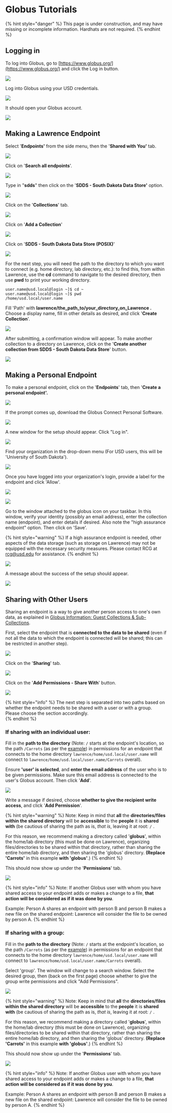 # Globus Tutorials

{% hint style="danger" %}
This page is under construction, and may have missing or incomplete information.  Hardhats are not required.
{% endhint %}

## Logging in

To log into Globus, go to [https://www.globus.org/](https://www.globus.org/) and click the Log in button.

![](../.gitbook/assets/image%20%2860%29.png)

Log into Globus using your USD credentials.

![](../.gitbook/assets/image%20%288%29.png)

It should open your Globus account.

![](../.gitbook/assets/image%20%2838%29.png)

## Making a Lawrence Endpoint

Select '**Endpoints'** from the side menu, then the '**Shared with You'** tab.

![](../.gitbook/assets/image%20%2857%29.png)

Click on '**Search all endpoints**'.

![](../.gitbook/assets/image%20%2851%29.png)

Type in "**sdds**" then click on the '**SDDS - South Dakota Data Store'** option.

![](../.gitbook/assets/image%20%2823%29.png)

Click on the '**Collections**' tab.

![](../.gitbook/assets/image%20%2876%29.png)

Click on '**Add a Collection**'

![](../.gitbook/assets/image%20%2863%29.png)

Click on '**SDDS - South Dakota Data Store \(POSIX\)**'

![](../.gitbook/assets/image%20%2875%29.png)

For the next step, you will need the path to the directory to which you want to connect \(e.g. home directory, lab directory, etc.\): to find this, from within Lawrence, use the **cd** command to navigate to the desired directory, then use **pwd** to print your working directory.

```text
user.name@usd.local@login ~]$ cd ~
user.name@usd.local@login ~]$ pwd
/home/usd.local/user.name
```

Fill 'Path' with **lawrence/the\_path\_to/your\_directory\_on\_Lawrence .**  Choose a display name, fill in other details as desired, and click '**Create Collection**'.  

![](../.gitbook/assets/image%20%2874%29.png)

After submitting, a confirmation window will appear.  To make another collection to a directory on Lawrence, click on the '**Create another collection from SDDS - South Dakota Data Store**' button.

![](../.gitbook/assets/image%20%2845%29.png)



## Making a Personal Endpoint

To make a personal endpoint, click on the '**Endpoints**' tab, then '**Create a personal endpoint'.**

![](../.gitbook/assets/image%20%284%29.png)

If the prompt comes up, download the Globus Connect Personal Software.

![](../.gitbook/assets/image%20%2887%29.png)

A new window for the setup should appear. Click "Log in".

![](../.gitbook/assets/image%20%2895%29.png)

Find your organization in the drop-down menu \(For USD users, this will be 'University of South Dakota'\).

![](../.gitbook/assets/image%20%2894%29.png)

Once you have logged into your organization's login, provide a label for the endpoint and click 'Allow'.

![](../.gitbook/assets/image%20%2891%29.png)

![](../.gitbook/assets/screenshot-79-.png)

Go to the window attached to the globus icon on your taskbar.  In this window, verify your identity \(possibly an email address\), enter the collection name \(endpoint\), and enter details if desired.  Also note the "high assurance endpoint" option. Then click on 'Save'.

{% hint style="warning" %}
If a high assurance endpoint is needed, other aspects of the data storage \(such as storage on Lawrence\) may not be equipped with the necessary security measures.  Please contact RCG at rcg@usd.edu for assistance.
{% endhint %}

![](../.gitbook/assets/image%20%2892%29.png)

A message about the success of the setup should appear.

![](../.gitbook/assets/image%20%2893%29.png)



## Sharing with Other Users

Sharing an endpoint is a way to give another person access to one's own data, as explained in [Globus Information: Guest Collections & Sub-Collections](https://usdrcg.gitbook.io/docs/lawrence-hpc/globus-information#guest-collections-and-sub-collections).  

First, select the endpoint that is **connected to the data to be shared** \(even if not all the data to which the endpoint is connected will be shared; this can be restricted in another step\).

![](../.gitbook/assets/image%20%2856%29.png)

Click on the '**Sharing**' tab.

![](../.gitbook/assets/image%20%2826%29.png)

Click on the '**Add Permissions - Share With**' button.

![](../.gitbook/assets/image%20%2821%29.png)

{% hint style="info" %}
The next step is separated into two paths based on whether the endpoint needs to be shared with a user or with a group.  Please choose the section accordingly.  
{% endhint %}

### If sharing with an individual user:

Fill in the **path to the directory** \(Note: `/` starts at the endpoint's location, so the path `/Carrots` \(as per the [example](https://usdrcg.gitbook.io/docs/lawrence-hpc/globus-information#guest-collections-and-sub-collections)\) in permissions for an endpoint that connects to the home directory `lawrence/home/usd.local/user.name` will connect to `lawrence/home/usd.local/user.name/Carrots` overall\). 

Ensure **'user' is selected**, and **enter the email address** of the user who is to be given permissions.  Make sure this email address is connected to the user's Globus account.  Then click '**Add**'.

![](../.gitbook/assets/image%20%2880%29.png)

Write a message if desired, choose **whether to give the recipient write access**, and click '**Add Permission**'.

{% hint style="warning" %}
Note: Keep in mind that **all** the **directories/files** **within the shared directory** will be **accessible** to the **people** it is **shared with** \(be cautious of sharing the path as is, _that is_, leaving it at root: `/` .  

For this reason, we recommend making a directory called '**globus**', within the home/lab directory \(this must be done on Lawrence\), organizing files/directories to be shared within that directory, rather than sharing the entire home/lab directory, and then sharing the 'globus' directory. **\(Replace 'Carrots'** in this example **with 'globus'**.\)
{% endhint %}

This should now show up under the '**Permissions**' tab.

![](../.gitbook/assets/image%20%2897%29.png)

{% hint style="info" %}
Note: If another Globus user with whom you have shared access to your endpoint adds or makes a change to a file, **that action will be considered as if it was done by you**.  

Example: Person A shares an endpoint with person B and person B makes a new file on the shared endpoint: Lawrence will consider the file to be owned by person A.
{% endhint %}

### If sharing with a group:

Fill in the **path to the directory** \(Note: `/` starts at the endpoint's location, so the path `/Carrots` \(as per the [example](https://usdrcg.gitbook.io/docs/lawrence-hpc/globus-information#guest-collections-and-sub-collections)\) in permissions for an endpoint that connects to the home directory `lawrence/home/usd.local/user.name` will connect to `lawrence/home/usd.local/user.name/Carrots` overall\). 

Select 'group'.  The window will change to a search window.  Select the desired group, then \(back on the first page\) choose whether to give the group write permissions and click "Add Permissions".

![](../.gitbook/assets/image%20%2898%29.png)

{% hint style="warning" %}
Note: Keep in mind that **all** the **directories/files** **within the shared directory** will be **accessible** to the **people** it is **shared with** \(be cautious of sharing the path as is, _that is_, leaving it at root: `/` .  

For this reason, we recommend making a directory called '**globus**', within the home/lab directory \(this must be done on Lawrence\), organizing files/directories to be shared within that directory, rather than sharing the entire home/lab directory, and then sharing the 'globus' directory. **\(Replace 'Carrots'** in this example **with 'globus'**.\)
{% endhint %}

This should now show up under the '**Permissions**' tab.

![](../.gitbook/assets/image%20%2896%29.png)

{% hint style="info" %}
Note: If another Globus user with whom you have shared access to your endpoint adds or makes a change to a file, **that action will be considered as if it was done by you**.  

Example: Person A shares an endpoint with person B and person B makes a new file on the shared endpoint: Lawrence will consider the file to be owned by person A.
{% endhint %}



